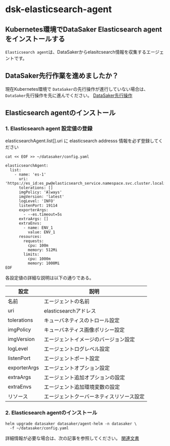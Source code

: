 # dsk-elasticsearch-agent

## Kubernetes環境でDataSaker Elasticsearch agentをインストールする

`Elasticsearch agent`は、DataSakerからelasitcsearch情報を収集するエージェントです。

## DataSaker先行作業を進めましたか？

現在Kubernetes環境で `DataSaker`の先行操作が進行していない場合は、 `DataSaker`先行操作を先に進んでください。 [DataSaker先行操作](README.md)

## Elasticsearch agentのインストール

### 1. Elasticsearch agent 設定値の登録

elasticsearchAgent.list\[].uri に elasticsearch addresss 情報を必ず登録してください
```shell
cat << EOF >> ~/datasaker/config.yaml

elasticsearchAgent:
  list:
    - name: 'es-1'
      uri: 'https://es_id:es_pw@elasticsearch_service.namespace.svc.cluster.local:9200'
      tolerations: []
      imgPolicy: 'Always'
      imgVersion: 'latest'
      logLevel: 'INFO'
      listenPort: 19114
      exporterArgs:
        - --es.timeout=5s
      extraArgs: []
      extraEnvs:
        - name: ENV_1
          value: ENV_1
      resources:
        requests:
          cpu: 100m
          memory: 512Mi
        limits:
          cpu: 1000m
          memory: 1000Mi
EOF
```
各設定値の詳細な説明は以下の通りである。

|設定|説明
| ------------ | ----------------- |
|名前|エージェントの名前
| uri | elasticsearchアドレス|
| tolerations |キューバネティスのトロール設定|
| imgPolicy |キューバネティス画像ポリシー設定|
| imgVersion |エージェントイメージのバージョン設定|
| logLevel |エージェントログレベル設定|
| listenPort |エージェントポート設定|
| exporterArgs |エージェントオプション設定|
| extraArgs |エージェント追加オプションの設定|
| extraEnvs |エージェント追加環境変数の設定|
|リソース|エージェントクーバーネティスリソース設定|

### 2. Elasticsearch agentのインストール
```shell
helm upgrade datasaker datasaker/agent-helm -n datasaker \
  -f ~/datasaker/config.yaml
```
詳細情報が必要な場合は、次の記事を参照してください。 [関連文書](../../../settings/dsk-elasticsearch-agent/settings.md)